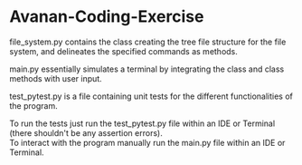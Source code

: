 # Avanan-Coding-Exercise

file_system.py contains the class creating the tree file structure for the file system, and delineates the specified commands as methods.    

main.py essentially simulates a terminal by integrating the class and class methods with user input.     

test_pytest.py is a file containing unit tests for the different functionalities of the program.     


To run the tests just run the test_pytest.py file within an IDE or Terminal (there shouldn't be any assertion errors).     
To interact with the program manually run the main.py file within an IDE or Terminal.       

